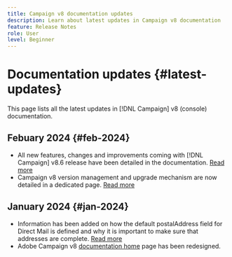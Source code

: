 ```yaml
---
title: Campaign v8 documentation updates
description: Learn about latest updates in Campaign v8 documentation
feature: Release Notes
role: User
level: Beginner
---
```


# Documentation updates {#latest-updates}

This page lists all the latest updates in [!DNL Campaign] v8 (console) documentation.

## Febuary 2024 {#feb-2024}

* All new features, changes and improvements coming with [!DNL Campaign] v8.6 release have been detailed in the documentation. [Read more](release-notes.md)
* Campaign v8 version management and upgrade mechanism are now detailed in a dedicated page. [Read more](upgrades.md)


## January 2024 {#jan-2024}

* Information has been added on how the default postalAddress field for Direct Mail is defined and why it is important to make sure that addresses are complete. [Read more](../send/direct-mail.md)
* Adobe Campaign v8 [documentation home](../campaign-home.md) page has been redesigned.
